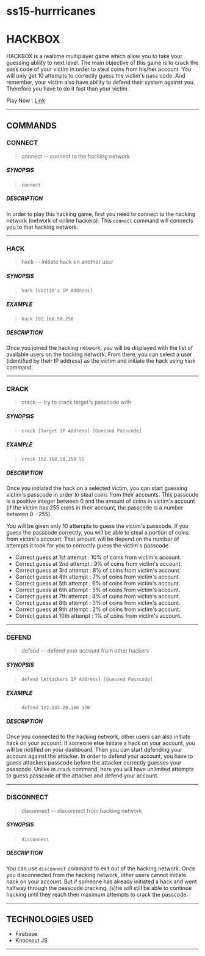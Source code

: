 # ss15-hurrricanes 

# HACKBOX 

HACKBOX is a realtime multiplayer game which allow you to take your guessing ability to next level. The main objective of this game is to crack the pass code of your victim in order to steal coins from his/her account. You will only get 10 attempts to correctly guess the victim's pass code. And remember, your victim also have ability to defend their system against you. Therefore you have to do it fast than your victim.

Play Now : [Link](http://ss15-hurrricanes.divshot.io/)

-----------------------------------------------------------------------

## COMMANDS

### CONNECT
> connect -- connect to the hacking network

##### SYNOPSIS
> `connect`

##### DESCRIPTION
In order to play this hacking game, first you need to connect to the hacking network (network of online hackers). This `connect` command will connects you to that hacking network.

-----------------------------------------------------------------------

### HACK
> hack -- initiate hack on another user

##### SYNOPSIS
> `hack [Victim's IP Address]`

##### EXAMPLE
> `hack 192.168.50.250`

##### DESCRIPTION
Once you joined the hacking network, you will be displayed with the list of available users on the hacking network. From there, you can select a user (identified by their IP address) as the victim and initiate the hack using `hack` command.

-----------------------------------------------------------------------

### CRACK
> crack -- try to crack target's passcode with

##### SYNOPSIS
> `crack [Target IP Address] [Guessed Passcode]`

##### EXAMPLE
> `crack 192.168.50.250 55`

##### DESCRIPTION
Once you initiated the hack on a selected victim, you can start guessing victim's passcode in order to steal coins from their accounts. This passcode is a positive integer between 0 and the amount of coins in victim's account (if the victim has 255 coins in their account, the passcode is a number between 0 - 255).

You will be given only 10 attempts to guess the victim's passcode. If you guess the passcode correctly, you will be able to steal a portion of coins from victim's account. That amount will be depend on the number of attempts it took for you to correctly guess the victim's passcode. 

* Correct guess at 1st attempt  : 10% of coins from victim's account.
* Correct guess at 2nd attempt  :  9% of coins from victim's account.
* Correct guess at 3rd attempt  :  8% of coins from victim's account.
* Correct guess at 4th attempt  :  7% of coins from victim's account.
* Correct guess at 5th attempt  :  6% of coins from victim's account.
* Correct guess at 6th attempt  :  5% of coins from victim's account.
* Correct guess at 7th attempt  :  4% of coins from victim's account.
* Correct guess at 8th attempt  :  3% of coins from victim's account.
* Correct guess at 9th attempt  :  2% of coins from victim's account.
* Correct guess at 10th attempt :  1% of coins from victim's account.

-----------------------------------------------------------------------

### DEFEND
> defend -- defend your account from other hackers

##### SYNOPSIS
> `defend [Attackers IP Address] [Guessed Passcode]`

##### EXAMPLE
> `defend 122.133.20.180 370`

##### DESCRIPTION
Once you connected to the hacking network, other users can also initiate hack on your account. If someone else initiate a hack on your account, you will be notified on your dashboard. Then you can start defending your account against the attacker. In order to defend your account, you have to guess attackers passcode before the attacker correctly guesses your passcode. Unlike in `crack` command, here you will have unlimited attempts to guess passcode of the attacker and defend your account.

-----------------------------------------------------------------------

### DISCONNECT
> disconnect -- disconnect from hacking network   

##### SYNOPSIS
> `disconnect`

##### DESCRIPTION
You can use `disconnect` command to exit out of the hacking network. Once you disconnected from the hacking network, other users cannot initiate hack on your account. But if someone has already initiated a hack and went halfway through the passcode cracking, (s)he will still be able to continue hacking until they reach their maximum attempts to crack the passcode.
	
-----------------------------------------------------------------------

## TECHNOLOGIES USED

* Firebase
* Knockout JS

-----------------------------------------------------------------------
